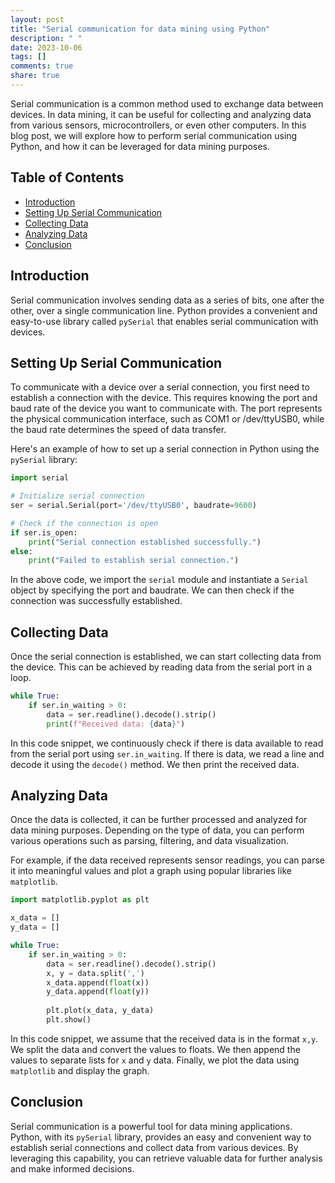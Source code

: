 ```yaml
---
layout: post
title: "Serial communication for data mining using Python"
description: " "
date: 2023-10-06
tags: []
comments: true
share: true
---
```


Serial communication is a common method used to exchange data between devices. In data mining, it can be useful for collecting and analyzing data from various sensors, microcontrollers, or even other computers. In this blog post, we will explore how to perform serial communication using Python, and how it can be leveraged for data mining purposes.

## Table of Contents
- [Introduction](#introduction)
- [Setting Up Serial Communication](#setting-up-serial-communication)
- [Collecting Data](#collecting-data)
- [Analyzing Data](#analyzing-data)
- [Conclusion](#conclusion)

## Introduction
Serial communication involves sending data as a series of bits, one after the other, over a single communication line. Python provides a convenient and easy-to-use library called `pySerial` that enables serial communication with devices.

## Setting Up Serial Communication
To communicate with a device over a serial connection, you first need to establish a connection with the device. This requires knowing the port and baud rate of the device you want to communicate with. The port represents the physical communication interface, such as COM1 or /dev/ttyUSB0, while the baud rate determines the speed of data transfer.

Here's an example of how to set up a serial connection in Python using the `pySerial` library:

```python
import serial

# Initialize serial connection
ser = serial.Serial(port='/dev/ttyUSB0', baudrate=9600)

# Check if the connection is open
if ser.is_open:
    print("Serial connection established successfully.")
else:
    print("Failed to establish serial connection.")
```

In the above code, we import the `serial` module and instantiate a `Serial` object by specifying the port and baudrate. We can then check if the connection was successfully established.

## Collecting Data
Once the serial connection is established, we can start collecting data from the device. This can be achieved by reading data from the serial port in a loop.

```python
while True:
    if ser.in_waiting > 0:
        data = ser.readline().decode().strip()
        print(f"Received data: {data}")
```

In this code snippet, we continuously check if there is data available to read from the serial port using `ser.in_waiting`. If there is data, we read a line and decode it using the `decode()` method. We then print the received data.

## Analyzing Data
Once the data is collected, it can be further processed and analyzed for data mining purposes. Depending on the type of data, you can perform various operations such as parsing, filtering, and data visualization.

For example, if the data received represents sensor readings, you can parse it into meaningful values and plot a graph using popular libraries like `matplotlib`.

```python
import matplotlib.pyplot as plt

x_data = []
y_data = []

while True:
    if ser.in_waiting > 0:
        data = ser.readline().decode().strip()
        x, y = data.split(',')
        x_data.append(float(x))
        y_data.append(float(y))
        
        plt.plot(x_data, y_data)
        plt.show()
```

In this code snippet, we assume that the received data is in the format `x,y`. We split the data and convert the values to floats. We then append the values to separate lists for `x` and `y` data. Finally, we plot the data using `matplotlib` and display the graph.

## Conclusion
Serial communication is a powerful tool for data mining applications. Python, with its `pySerial` library, provides an easy and convenient way to establish serial connections and collect data from various devices. By leveraging this capability, you can retrieve valuable data for further analysis and make informed decisions.